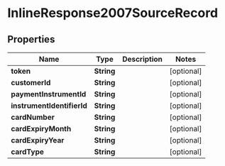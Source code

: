 
# InlineResponse2007SourceRecord

## Properties
Name | Type | Description | Notes
------------ | ------------- | ------------- | -------------
**token** | **String** |  |  [optional]
**customerId** | **String** |  |  [optional]
**paymentInstrumentId** | **String** |  |  [optional]
**instrumentIdentifierId** | **String** |  |  [optional]
**cardNumber** | **String** |  |  [optional]
**cardExpiryMonth** | **String** |  |  [optional]
**cardExpiryYear** | **String** |  |  [optional]
**cardType** | **String** |  |  [optional]



